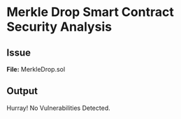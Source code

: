 # Merkle Drop Smart Contract Security Analysis

## Issue
**File:** MerkleDrop.sol


## Output

Hurray! No Vulnerabilities Detected.
